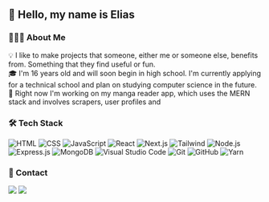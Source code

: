 ## 👋 Hello, my name is Elias

### 👨🏻‍💻 About Me

💡 I like to make projects that someone, either me or someone else, benefits from. Something that they find useful or fun.\
🎓 I'm 16 years old and will soon begin in high school. I'm currently applying for a technical school and plan on studying computer science in the future.\
🌱 Right now I'm working on my manga reader app, which uses the MERN stack and involves scrapers, user profiles and 

### 🛠 Tech Stack

![HTML](https://img.shields.io/badge/-HTML-05122A?style=flat&logo=HTML5)
![CSS](https://img.shields.io/badge/-CSS-05122A?style=flat&logo=CSS3&logoColor=1572B6)
![JavaScript](https://img.shields.io/badge/-JavaScript-05122A?style=flat&logo=javascript)
![React](https://img.shields.io/badge/-React-05122A?style=flat&logo=react)
![Next.js](https://img.shields.io/badge/-Next.js-05122A?style=flat&logo=next.js)
![Tailwind](https://img.shields.io/badge/-Tailwind-05122A?style=flat&logo=tailwindcss)
![Node.js](https://img.shields.io/badge/-Node.js-05122A?style=flat&logo=node.js)
![Express.js](https://img.shields.io/badge/-Express.js-05122A?style=flat&logo=express)
![MongoDB](https://img.shields.io/badge/-MongoDB-05122A?style=flat&logo=mongodb&logoColor=68B03F)
![Visual Studio Code](https://img.shields.io/badge/-Visual%20Studio%20Code-05122A?style=flat&logo=visual-studio-code&logoColor=007ACC)
![Git](https://img.shields.io/badge/-Git-05122A?style=flat&logo=git)
![GitHub](https://img.shields.io/badge/-GitHub-05122A?style=flat&logo=github)
![Yarn](https://img.shields.io/badge/-Yarn-05122A?style=flat&logo=yarn)


### 💬 Contact

<a href="mailto:elias06wennerlund@gmail.com"><img src="https://img.shields.io/badge/-elias06wennerlund@gmail.com-EA4335?style=flat&logo=gmail&logoColor=white" /></a>
<a href="https://instagram.com/elias_wennerlund"><img src="https://img.shields.io/badge/-@elias__wennerlund-E4405F?style=flat&logo=Instagram&logoColor=white"/></a>
